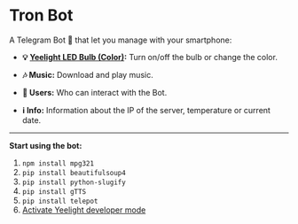 # Tron Bot

A Telegram Bot :robot: that let you manage with your smartphone:

* **:bulb: [Yeelight LED Bulb (Color)](https://www.yeelight.com/en_US/product/wifi-led-c):**
Turn on/off the bulb or change the color.

* **:notes: Music:**
Download and play music.

* **:busts_in_silhouette: Users:**
Who can interact with the Bot.

* **:information_source: Info:**
Information about the IP of the server, temperature or current date.

---

**Start using the bot:**
  1. `npm install mpg321`
  2. `pip install beautifulsoup4`
  3. `pip install python-slugify`
  4. `pip install gTTS`
  5. `pip install telepot`
  6. [Activate Yeelight developer mode](https://www.yeelight.com/en_US/developer)
  
